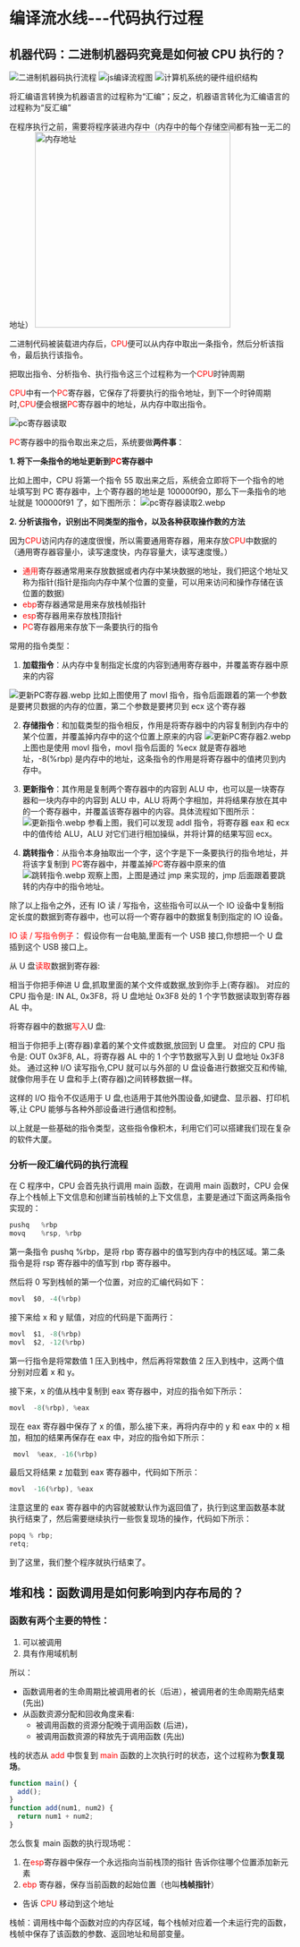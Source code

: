 # 编译流水线---代码执行过程

## 机器代码：二进制机器码究竟是如何被 CPU 执行的？

<img src="/img/v8/二进制机器码执行流程.webp" alt="二进制机器码执行流程"  />

<img src="/img/v8/js编译流程图.webp" alt="js编译流程图"  />

<img src="/img/v8/计算机系统的硬件组织结构.webp" alt="计算机系统的硬件组织结构"  />

将汇编语言转换为机器语言的过程称为“汇编”；反之，机器语言转化为汇编语言的过程称为“反汇编”

在程序执行之前，需要将程序装进内存中（内存中的每个存储空间都有独一无二的地址）
<img src="/img/v8/内存地址.webp" alt="内存地址" width=350 />

二进制代码被装载进内存后，<span style='color:red'>CPU</span>便可以从内存中取出一条指令，然后分析该指令，最后执行该指令。

把取出指令、分析指令、执行指令这三个过程称为一个<span style='color:red'>CPU</span>时钟周期

<span style='color:red'>CPU</span>中有一个<span style='color:red'>PC</span>寄存器，它保存了将要执行的指令地址，到下一个时钟周期时,<span style='color:red'>CPU</span>便会根据<span style='color:red'>PC</span>寄存器中的地址，从内存中取出指令。

<img src="/img/v8/pc寄存器读取.webp" alt="pc寄存器读取" />

<span style='color:red'>PC</span>寄存器中的指令取出来之后，系统要做<span style='font-weight:bold'>两件事</span>：

<div style='font-weight:bold'>1. 将下一条指令的地址更新到<span style='color:red'>PC</span>寄存器中</div>

比如上图中，CPU 将第一个指令 55 取出来之后，系统会立即将下一个指令的地址填写到 PC 寄存器中，上个寄存器的地址是 100000f90，那么下一条指令的地址就是 100000f91 了，如下图所示：
<img src="/img/v8/pc寄存器读取2.webp" alt="pc寄存器读取2.webp" />

<div style='font-weight:bold'>2. 分析该指令，识别出不同类型的指令，以及各种获取操作数的方法</div>

因为<span style='color:red'>CPU</span>访问内存的速度很慢，所以需要通用寄存器，用来存放<span style='color:red'>CPU</span>中数据的（通用寄存器容量小，读写速度快，内存容量大，读写速度慢。）

- <span style='color:red'>通用</span>寄存器通常用来存放数据或者内存中某块数据的地址，我们把这个地址又称为指针(指针是指向内存中某个位置的变量，可以用来访问和操作存储在该位置的数据)
- <span style='color:red'>ebp</span>寄存器通常是用来存放栈帧指针
- <span style='color:red'>esp</span>寄存器用来存放栈顶指针
- <span style='color:red'>PC</span>寄存器用来存放下一条要执行的指令

常用的指令类型：

1. <span style='font-weight:bold'>加载指令</span>：从内存中复制指定长度的内容到通用寄存器中，并覆盖寄存器中原来的内容

<img src="/img/v8/更新PC寄存器.webp" alt="更新PC寄存器.webp" />
比如上图使用了 movl 指令，指令后面跟着的第一个参数是要拷贝数据的内存的位置，第二个参数是要拷贝到 ecx 这个寄存器

2. <span style='font-weight:bold'>存储指令</span>：和加载类型的指令相反，作用是将寄存器中的内容复制到内存中的某个位置，并覆盖掉内存中的这个位置上原来的内容
   <img src="/img/v8/更新PC寄存器2.webp" alt="更新PC寄存器2.webp" />
   上图也是使用 movl 指令，movl 指令后面的 %ecx 就是寄存器地址，-8(%rbp) 是内存中的地址，这条指令的作用是将寄存器中的值拷贝到内存中。
3. <span style='font-weight:bold'>更新指令</span>：其作用是复制两个寄存器中的内容到 ALU 中，也可以是一块寄存器和一块内存中的内容到 ALU 中，ALU 将两个字相加，并将结果存放在其中的一个寄存器中，并覆盖该寄存器中的内容。具体流程如下图所示：
   <img src="/img/v8/更新指令.webp" alt="更新指令.webp" />
   参看上图，我们可以发现 addl 指令，将寄存器 eax 和 ecx 中的值传给 ALU，ALU 对它们进行相加操纵，并将计算的结果写回 ecx。

4. <span style='font-weight:bold'>跳转指令</span>：从指令本身抽取出一个字，这个字是下一条要执行的指令地址，并将该字复制到 <span style='color:red'>PC</span>寄存器中，并覆盖掉<span style='color:red'>PC</span>寄存器中原来的值
   <img src="/img/v8/跳转指令.webp" alt="跳转指令.webp" />
   观察上图，上图是通过 jmp 来实现的，jmp 后面跟着要跳转的内存中的指令地址。

除了以上指令之外，还有 IO 读 / 写指令，这些指令可以从一个 IO 设备中复制指定长度的数据到寄存器中，也可以将一个寄存器中的数据复制到指定的 IO 设备。

<span style='color:red'>IO 读 / 写指令例子</span>：
假设你有一台电脑,里面有一个 USB 接口,你想把一个 U 盘插到这个 USB 接口上。

从 U 盘<span style='color:red'>读取</span>数据到寄存器:

相当于你把手伸进 U 盘,抓取里面的某个文件或数据,放到你手上(寄存器)。
对应的 CPU 指令是: IN AL, 0x3F8，将 U 盘地址 0x3F8 处的 1 个字节数据读取到寄存器 AL 中。

将寄存器中的数据<span style='color:red'>写入</span>U 盘:

相当于你把手上(寄存器)拿着的某个文件或数据,放回到 U 盘里。
对应的 CPU 指令是: OUT 0x3F8, AL，将寄存器 AL 中的 1 个字节数据写入到 U 盘地址 0x3F8 处。
通过这种 I/O 读写指令,CPU 就可以与外部的 U 盘设备进行数据交互和传输,就像你用手在 U 盘和手上(寄存器)之间转移数据一样。

这样的 I/O 指令不仅适用于 U 盘,也适用于其他外围设备,如键盘、显示器、打印机等,让 CPU 能够与各种外部设备进行通信和控制。

以上就是一些基础的指令类型，这些指令像积木，利用它们可以搭建我们现在复杂的软件大厦。

### 分析一段汇编代码的执行流程

在 C 程序中，CPU 会首先执行调用 main 函数，在调用 main 函数时，CPU 会保存上个栈帧上下文信息和创建当前栈帧的上下文信息，主要是通过下面这两条指令实现的：

```javascript
pushq   %rbp
movq    %rsp, %rbp
```

第一条指令 pushq %rbp，是将 rbp 寄存器中的值写到内存中的栈区域。第二条指令是将 rsp 寄存器中的值写到 rbp 寄存器中。

然后将 0 写到栈帧的第一个位置，对应的汇编代码如下：

```javascript
movl  $0, -4(%rbp)
```

接下来给 x 和 y 赋值，对应的代码是下面两行：

```javascript
movl  $1, -8(%rbp)
movl  $2, -12(%rbp)
```

第一行指令是将常数值 1 压入到栈中，然后再将常数值 2 压入到栈中，这两个值分别对应着 x 和 y。

接下来，x 的值从栈中复制到 eax 寄存器中，对应的指令如下所示：

```javascript
movl  -8(%rbp), %eax
```

现在 eax 寄存器中保存了 x 的值，那么接下来，再将内存中的 y 和 eax 中的 x 相加，相加的结果再保存在 eax 中，对应的指令如下所示：

```javascript
 movl  %eax, -16(%rbp)
```

最后又将结果 z 加载到 eax 寄存器中，代码如下所示：

```javascript
movl  -16(%rbp), %eax
```

注意这里的 eax 寄存器中的内容就被默认作为返回值了，执行到这里函数基本就执行结束了，然后需要继续执行一些恢复现场的操作，代码如下所示：

```javascript
popq % rbp;
retq;
```

到了这里，我们整个程序就执行结束了。

## 堆和栈：函数调用是如何影响到内存布局的？

### 函数有两个主要的特性：

1. 可以被调用
2. 具有作用域机制

所以：

- 函数调用者的生命周期比被调用者的长（后进），被调用者的生命周期先结束 (先出)
- 从函数资源分配和回收角度来看:
  - 被调用函数的资源分配晚于调用函数 (后进)，
  - 被调用函数资源的释放先于调用函数 (先出)

栈的状态从<span style='color:red'> add </span>中恢复到<span style='color:red'> main </span>函数的上次执行时的状态，这个过程称为<span style='font-weight:bold'>恢复现场</span>。

```javascript
function main() {
  add();
}
function add(num1, num2) {
  return num1 + num2;
}
```

怎么恢复 main 函数的执行现场呢：

1. 在<span style='color:red'>esp</span>寄存器中保存一个永远指向当前栈顶的指针
   告诉你往哪个位置添加新元素
2. <span style='color:red'>ebp</span> 寄存器，保存当前函数的起始位置（也叫<span style='font-weight:bold'>栈帧指针</span>）

- 告诉 <span style='color:red'>CPU</span> 移动到这个地址

栈帧：调用栈中每个函数对应的内存区域，每个栈帧对应着一个未运行完的函数，栈帧中保存了该函数的参数、返回地址和局部变量。

